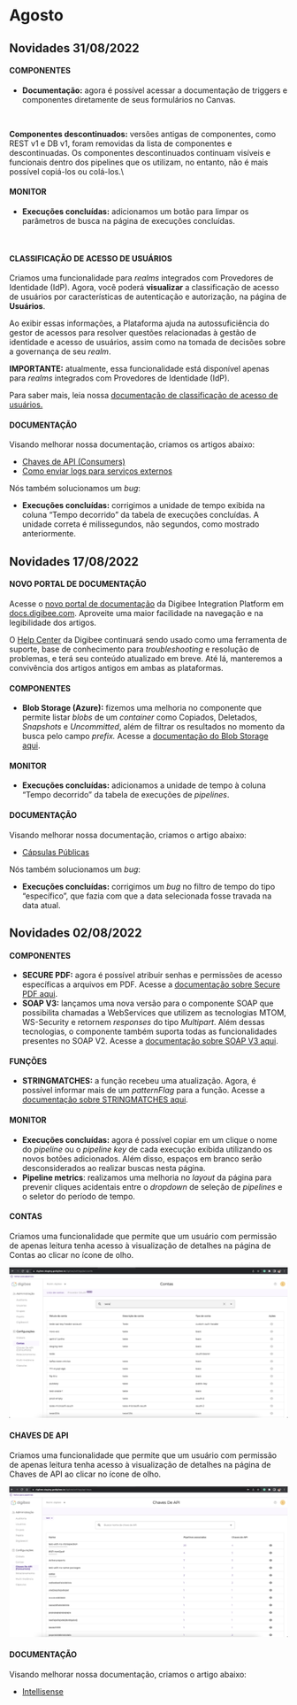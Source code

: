 # Agosto

## Novidades 31/08/2022



#### COMPONENTES

* **Documentação:** agora é possível acessar a documentação de triggers e componentes diretamente de seus formulários no Canvas.

<figure><img src="https://lh5.googleusercontent.com/nSUmC4GcMJJmzeLe9HET1JtYjaZqjZEtzrANdT6eaXNFD0PkBwaLdZKrnf_9TZdlPexsivqbfO6P4z3dG7h_OR2LI-JA0mekLBnwXJZa7m3Rl8u-mtrmTBu5ahDPWRNuB0vsVpEoe_8APEN49UM6ErIT-NxBeTbuTYlahjGdWDrYNPZX3-thkd3L7Q" alt=""><figcaption></figcaption></figure>

**Componentes descontinuados:** versões antigas de componentes, como REST v1 e DB v1, foram removidas da lista de componentes e descontinuadas. Os componentes descontinuados continuam visíveis e funcionais dentro dos pipelines que os utilizam, no entanto, não é mais possível copiá-los ou colá-los.\


#### MONITOR

* **Execuções concluídas:** adicionamos um botão para limpar os parâmetros de busca na página de execuções concluídas.

<figure><img src="https://downloads.intercomcdn.com/i/o/571181276/a5becb348bf47620a70315e6/monitor+BR.png" alt=""><figcaption></figcaption></figure>



#### CLASSIFICAÇÃO DE ACESSO DE USUÁRIOS

Criamos uma funcionalidade para _realms_ integrados com Provedores de Identidade (IdP). Agora, você poderá **visualizar** a classificação de acesso de usuários por características de autenticação e autorização, na página de **Usuários**.

Ao exibir essas informações, a Plataforma ajuda na autossuficiência do gestor de acessos para resolver questões relacionadas à gestão de identidade e acesso de usuários, assim como na tomada de decisões sobre a governança de seu _realm_.

**IMPORTANTE:** atualmente, essa funcionalidade está disponível apenas para _realms_ integrados com Provedores de Identidade (IdP).

Para saber mais, leia nossa [documentação de classificação de acesso de usuários.](https://docs.digibee.com/documentation/v/pt-br/administration/visualizacao-da-classificacao-de-acesso-na-pagina-de-usuarios)

#### DOCUMENTAÇÃO

Visando melhorar nossa documentação, criamos os artigos abaixo:

* [Chaves de API (Consumers)](https://docs.digibee.com/documentation/v/pt-br/configurations/chaves-de-api-consumers)
* [Como enviar logs para serviços externos](https://docs.digibee.com/documentation/v/pt-br/tutoriais-e-melhores-praticas/como-enviar-logs-para-servicos-externos)





Nós também solucionamos um _bug_:

* **Execuções concluídas:** corrigimos a unidade de tempo exibida na coluna “Tempo decorrido” da tabela de execuções concluídas. A unidade correta é milissegundos, não segundos, como mostrado anteriormente.

## Novidades 17/08/2022

#### NOVO PORTAL DE DOCUMENTAÇÃO

Acesse o [novo portal de documentação](https://docs.digibee.com/documentation/v/pt-br/) da Digibee Integration Platform em [docs.digibee.com](http://docs.digibee.com/). Aproveite uma maior facilidade na navegação e na legibilidade dos artigos.

O [Help Center](https://intercom.help/godigibee/pt-BR/) da Digibee continuará sendo usado como uma ferramenta de suporte, base de conhecimento para _troubleshooting_ e resolução de problemas, e terá seu conteúdo atualizado em breve. Até lá, manteremos a convivência dos artigos antigos em ambas as plataformas.

#### COMPONENTES

* **Blob Storage (Azure):** fizemos uma melhoria no componente que permite listar _blobs_ de um _container_ como Copiados, Deletados, _Snapshots_ e _Uncommitted_, além de filtrar os resultados no momento da busca pelo campo _prefix._ Acesse a [documentação do Blob Storage aqui](https://docs.digibee.com/documentation/v/pt-br/components/file-storage/azure-blob-storage).

#### MONITOR

* **Execuções concluídas:** adicionamos a unidade de tempo à coluna “Tempo decorrido” da tabela de execuções de _pipelines_.

#### DOCUMENTAÇÃO

Visando melhorar nossa documentação, criamos o artigo abaixo:

* [Cápsulas Públicas](https://docs.digibee.com/documentation/v/pt-br/build/capsulas/capsulas-publicas)





Nós também solucionamos um _bug_:

* **Execuções concluídas:** corrigimos um _bug_ no filtro de tempo do tipo “específico”, que fazia com que a data selecionada fosse travada na data atual.

## Novidades 02/08/2022

#### **COMPONENTES** <a href="#h_8f6b4d5b07" id="h_8f6b4d5b07"></a>

* **SECURE PDF:** agora é possível atribuir senhas e permissões de acesso específicas a arquivos em PDF. Acesse a [documentação sobre Secure PDF aqui](../../components/tools/secure-pdf.md).
* **SOAP V3:** lançamos uma nova versão para o componente SOAP que possibilita chamadas a WebServices que utilizem as tecnologias MTOM, WS-Security e retornem _responses_ do tipo _Multipart_. Além dessas tecnologias, o componente também suporta todas as funcionalidades presentes no SOAP V2. Acesse a [documentação sobre SOAP V3 aqui](../../components/web-protocols/soap-v3-beta.md).

#### **FUNÇÕES** <a href="#h_a00d0b9960" id="h_a00d0b9960"></a>

* **STRINGMATCHES:** a função recebeu uma atualização. Agora, é possível informar mais de um _patternFlag_ para a função. Acesse a [documentação sobre STRINGMATCHES aqui](../../build/double-braces/funcoes-double-braces/funcoes-de-string.md).

#### **MONITOR** <a href="#h_7c3ba15c3a" id="h_7c3ba15c3a"></a>

* **Execuções concluídas:** agora é possível copiar em um clique o nome do _pipeline_ ou o _pipeline key_ de cada execução exibida utilizando os novos botões adicionados. Além disso, espaços em branco serão desconsiderados ao realizar buscas nesta página.
* **Pipeline metrics**: realizamos uma melhoria no _layout_ da página para prevenir cliques acidentais entre o _dropdown_ de seleção de _pipelines_ e o seletor do período de tempo.

#### **CONTAS** <a href="#h_b249caa189" id="h_b249caa189"></a>

Criamos uma funcionalidade que permite que um usuário com permissão de apenas leitura tenha acesso à visualização de detalhes na página de Contas ao clicar no ícone de olho.

![](<../../.gitbook/assets/rn (2).png>)

#### **CHAVES DE API** <a href="#h_4e1196e031" id="h_4e1196e031"></a>

Criamos uma funcionalidade que permite que um usuário com permissão de apenas leitura tenha acesso à visualização de detalhes na página de Chaves de API ao clicar no ícone de olho.

![](<../../.gitbook/assets/rn2 (1).png>)

#### **DOCUMENTAÇÃO** <a href="#h_28bc8c5457" id="h_28bc8c5457"></a>

Visando melhorar nossa documentação, criamos o artigo abaixo:

* [Intellisense](../../build/double-braces/intellisense.md)
